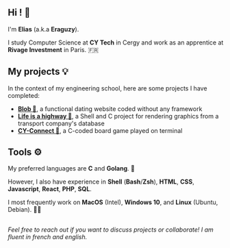 ## Hi ! 👋

I'm **Elias** (a.k.a **Eraguzy**). 

I study Computer Science at **CY Tech** in Cergy and work as an apprentice at **Rivage Investment** in Paris. 🇫🇷

## My projects 💡

In the context of my engineering school, here are some projects I have completed:

- **[Blob 🐡](https://github.com/Eraguzy/blob)**, a functional dating website coded without any framework
- **[Life is a highway 🚚](https://github.com/Eraguzy/life-is-a-highway)**, a Shell and C project for rendering graphics from a transport company's database
- **[CY-Connect 🎈](https://github.com/Eraguzy/power-5-pivot)**, a C-coded board game played on terminal

## Tools ⚙️

My preferred languages are **C** and **Golang**. 💨 

However, I also have experience in **Shell** (**Bash**/**Zsh**), **HTML**, **CSS**, **Javascript**, **React**, **PHP**, **SQL**.

I most frequently work on **MacOS** (Intel), **Windows 10**, and **Linux** (Ubuntu, Debian). 🧑‍💻

##

*Feel free to reach out if you want to discuss projects or collaborate! I am fluent in french and english.*


